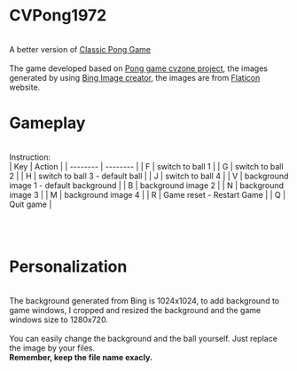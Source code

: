 # CVPong1972

<br>A better version of [Classic Pong Game](https://github.com/jayllfpt/ClassicPongGame)</br>
<br>The game developed based on [Pong game cvzone project](https://www.computervision.zone/courses/pong-game-using-hand-gestures/), the images generated by using [Bing Image creator](https://www.bing.com/images/create?FORM=GENILP), the images are from [Flaticon](https://www.flaticon.com/) website.</br>


# Gameplay
<br>Instruction:</br>
| Key | Action |
| -------- | -------- |
| F   | switch to ball 1   |
| G   | switch to ball 2   |
| H   | switch to ball 3 - default ball  |
| J   | switch to ball 4   |
| V   | background image 1 - default background  |
| B   | background image 2  |
| N   | background image 3  |
| M   | background image 4  |
| R   | Game reset - Restart Game  |
| Q   | Quit game  |


<br></br>

# Personalization
<br> The background generated from Bing is 1024x1024, to add background to game windows, I cropped and resized the background and the game windows size to 1280x720.</br>
<br>You can easily change the background and the ball yourself. Just replace the image by your files. </br>
**Remember, keep the file name exacly.** 


